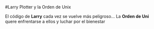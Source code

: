 #Larry Plotter y la Orden de Unix

El código de **Larry** cada vez se vuelve más  peligroso...
La **Orden de Uni** quere enfrentarse a ellos y luchar por el bienestar
